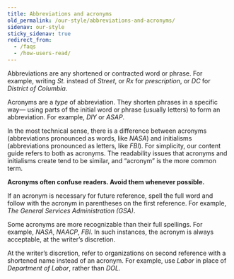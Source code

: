 ```yaml
---
title: Abbreviations and acronyms
old_permalink: /our-style/abbreviations-and-acronyms/
sidenav: our-style
sticky_sidenav: true
redirect_from:
  - /faqs
  - /how-users-read/
---
```


Abbreviations are any shortened or contracted word or phrase. For example, writing *St.* instead of *Street*, or *Rx* for *prescription*, or *DC* for *District of Columbia*.

Acronyms are a *type* of abbreviation. They shorten phrases in a specific way— using parts of the initial word or phrase (usually letters) to form an abbreviation. For example, *DIY* or *ASAP*.

In the most technical sense, there is a difference between acronyms (abbreviations pronounced as words, like *NASA*) and initialisms (abbreviations pronounced as letters, like *FBI*). For simplicity, our content guide refers to both as acronyms. The readability issues that acronyms and initialisms create tend to be similar, and “acronym” is the more common term.

**Acronyms often confuse readers. Avoid them whenever possible.**

If an acronym is necessary for future reference, spell the full word and follow with the acronym in parentheses on the first reference. For example, *The General Services Administration (GSA)*.

Some acronyms are more recognizable than their full spellings. For example, *NASA*, *NAACP*, *FBI*. In such instances, the acronym is always acceptable, at the writer’s discretion.

At the writer’s discretion, refer to organizations on second reference with a shortened name instead of an acronym. For example, use *Labor* in place of *Department of Labor*, rather than *DOL.*
